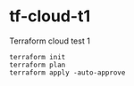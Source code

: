 # tf-cloud-t1
Terraform cloud test 1

```
terraform init
terraform plan
terraform apply -auto-approve
```
